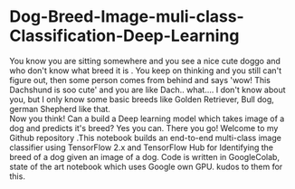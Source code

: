 # Dog-Breed-Image-muli-class-Classification-Deep-Learning
You know you are sitting somewhere and you see a nice cute doggo and who don't know what breed it is . You keep on thinking and you still can't figure out, then some person comes from behind and says 'wow! This Dachshund is soo cute' and you are like Dach.. what.... I don't know about you, but I only know some basic breeds like Golden Retriever, Bull dog, german Shepherd like that.<br>
Now you think! Can a build a Deep learning model which takes image of a dog and predicts it's breed? Yes you can. There you go! Welcome to my Github repository .This notebook builds an end-to-end multi-class image classifier using TensorFlow 2.x and TensorFlow Hub for Identifying the breed of a dog given an image of a dog.
Code is written in GoogleColab, state of the art notebook which uses Google own GPU. kudos to them for this.



